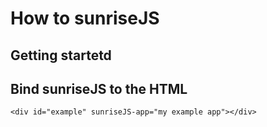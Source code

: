 How to sunriseJS
=======


Getting startetd
---------

Bind sunriseJS to the HTML
---------
```
<div id="example" sunriseJS-app="my example app"></div>
```
